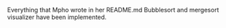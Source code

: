 Everything that Mpho wrote in her README.md 
Bubblesort and mergesort visualizer have been implemented.
